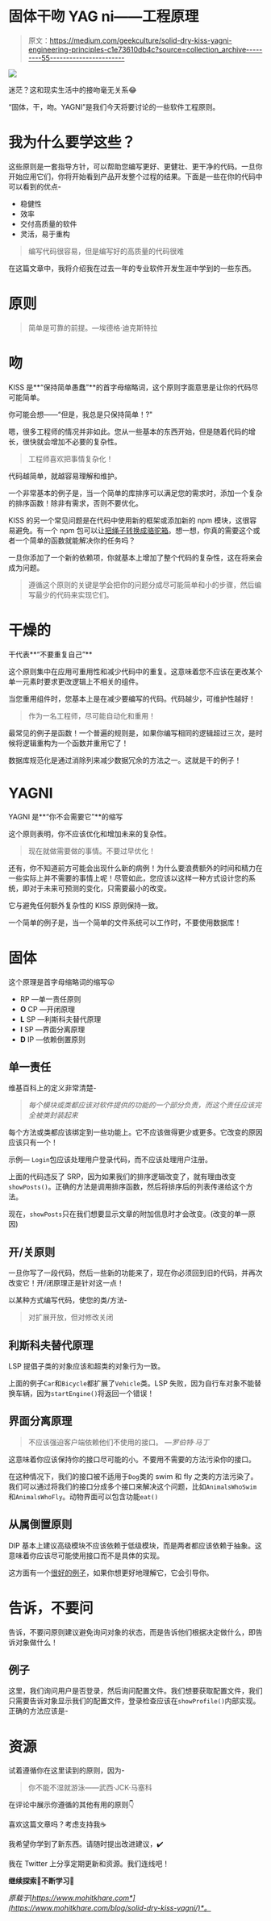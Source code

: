 # 固体干吻 YAG ni——工程原理

> 原文：<https://medium.com/geekculture/solid-dry-kiss-yagni-engineering-principles-c1e73610db4c?source=collection_archive---------55----------------------->

![](img/d0c2f23dc8bb401a1e8d140f49093f5b.png)

迷茫？这和现实生活中的接吻毫无关系😂

“固体，干，吻。YAGNI”是我们今天将要讨论的一些软件工程原则。

# 我为什么要学这些？

这些原则是一套指导方针，可以帮助您编写更好、更健壮、更干净的代码。一旦你开始应用它们，你将开始看到产品开发整个过程的结果。下面是一些在你的代码中可以看到的优点-

*   稳健性
*   效率
*   交付高质量的软件
*   灵活，易于重构

> 编写代码很容易，但是编写好的高质量的代码很难

在这篇文章中，我将介绍我在过去一年的专业软件开发生涯中学到的一些东西。

# 原则

> 简单是可靠的前提。—埃德格·迪克斯特拉

# 吻

KISS 是**“保持简单愚蠢”**的首字母缩略词，这个原则字面意思是让你的代码尽可能简单。

你可能会想——“但是，我总是只保持简单！?"

嗯，很多工程师的情况并非如此。您从一些基本的东西开始，但是随着代码的增长，很快就会增加不必要的复杂性。

> 工程师喜欢把事情复杂化！

代码越简单，就越容易理解和维护。

一个非常基本的例子是，当一个简单的库排序可以满足您的需求时，添加一个复杂的排序函数！除非有需求，否则不要优化。

KISS 的另一个常见问题是在代码中使用新的框架或添加新的 npm 模块，这很容易避免。有一个 npm 包可以让[把绳子转换成骆驼箱](https://github.com/ianstormtaylor/to-camel-case)。想一想，你真的需要这个或者一个简单的函数就能解决你的任务吗？

一旦你添加了一个新的依赖项，你就基本上增加了整个代码的复杂性，这在将来会成为问题。

> 遵循这个原则的关键是学会把你的问题分成尽可能简单和小的步骤，然后编写最少的代码来实现它们。

# 干燥的

干代表**“不要重复自己”**

这个原则集中在应用可重用性和减少代码中的重复。这意味着您不应该在更改某个单一元素时要求更改逻辑上不相关的组件。

当您重用组件时，您基本上是在减少要编写的代码。代码越少，可维护性越好！

> 作为一名工程师，尽可能自动化和重用！

最常见的例子是函数！一个普遍的规则是，如果你编写相同的逻辑超过三次，是时候将逻辑重构为一个函数并重用它了！

数据库规范化是通过消除列来减少数据冗余的方法之一。这就是干的例子！

# YAGNI

YAGNI 是**“你不会需要它”**的缩写

这个原则表明，你不应该优化和增加未来的复杂性。

> 现在就做需要做的事情。不要过早优化！

还有，你不知道前方可能会出现什么新的病例！为什么要浪费额外的时间和精力在一些实际上并不需要的事情上呢！尽管如此，您应该以这样一种方式设计您的系统，即对于未来可预测的变化，只需要最小的改变。

它与避免任何额外复杂性的 KISS 原则保持一致。

一个简单的例子是，当一个简单的文件系统可以工作时，不要使用数据库！

# 固体

这个原理是首字母缩略词的缩写😛

*   RP —单一责任原则
*   **O** CP —开闭原理
*   **L** SP —利斯科夫替代原理
*   **I** SP —界面分离原理
*   **D** IP —依赖倒置原则

## 单一责任

维基百科上的定义非常清楚-

> *每个模块或类都应该对软件提供的功能的一个部分负责，而这个责任应该完全被类封装起来*

每个方法或类都应该绑定到一些功能上。它不应该做得更少或更多。它改变的原因应该只有一个！

示例— `Login`包应该处理用户登录代码，而不应该处理用户注册。

上面的代码违反了 SRP，因为如果我们的排序逻辑改变了，就有理由改变`showPosts()`。正确的方法是调用排序函数，然后将排序后的列表传递给这个方法。

现在，`showPosts`只在我们想要显示文章的附加信息时才会改变。(改变的单一原因)

## 开/关原则

一旦你写了一段代码，然后一些新的功能来了，现在你必须回到旧的代码，并再次改变它！开/闭原理正是针对这一点！

以某种方式编写代码，使您的类/方法-

> 对扩展开放，但对修改关闭

## 利斯科夫替代原理

LSP 提倡子类的对象应该和超类的对象行为一致。

上面的例子`Car`和`Bicycle`都扩展了`Vehicle`类。LSP 失败，因为自行车对象不能替换车辆，因为`startEngine()`将返回一个错误！

## 界面分离原理

> 不应该强迫客户端依赖他们不使用的接口。 *—罗伯特·马丁*

这意味着你应该保持你的接口尽可能的小。不要用不需要的方法污染你的接口。

在这种情况下，我们的接口被不适用于`Dog`类的 swim 和 fly 之类的方法污染了。我们可以通过将我们的接口分成多个接口来解决这个问题，比如`AnimalsWhoSwim`和`AnimalsWhoFly`。动物界面可以包含功能`eat()`

## 从属倒置原则

DIP 基本上建议高级模块不应该依赖于低级模块，而是两者都应该依赖于抽象。这意味着你应该尽可能使用接口而不是具体的实现。

这方面有一个[很好的例子](https://www.tutorialsteacher.com/ioc/dependency-inversion-principle)，如果你想更好地理解它，它会引导你。

# 告诉，不要问

告诉，不要问原则建议避免询问对象的状态，而是告诉他们根据决定做什么，即告诉对象做什么！

## 例子

这里，我们询问用户是否登录，然后询问配置文件。我们想要获取配置文件，我们只需要告诉对象显示我们的配置文件，登录检查应该在`showProfile()`内部实现。正确的方法应该是-

# 资源

试着遵循你在这里读到的原则，因为-

> 你不能不湿就游泳――武西·JCK·马塞科

在评论中展示你遵循的其他有用的原则👇

喜欢这篇文章吗？考虑支持我☕️

我希望你学到了新东西。请随时提出改进建议，✔️

我在 Twitter 上分享定期更新和资源。我们连线吧！

**继续探索🔎不断学习🚀**

*原载于*[*https://www.mohitkhare.com*](https://www.mohitkhare.com/blog/solid-dry-kiss-yagni/)*。*